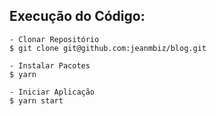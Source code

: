 ## Execução do Código:

    - Clonar Repositório
    $ git clone git@github.com:jeanmbiz/blog.git

    - Instalar Pacotes
    $ yarn
    
    - Iniciar Aplicação
    $ yarn start